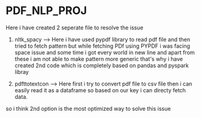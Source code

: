 # PDF_NLP_PROJ


Here i have created 2 seperate file to resolve the issue

1. nltk_spacy --> Here i have used pypdf library to read pdf file and then tried to fetch pattern but while fetching PDf using PYPDF i was facing space issue and some time i got every world in new line and apart from these i am not able to make pattern more generic that's why i have created 2nd code which is completely based on pandas and pyspark libray

2. pdfttotextcon --> Here first i try to convert pdf file to csv  file  then i can easily read it as a dataframe so based on our key i can directy fetch data.

so i think 2nd option is the most optimized way to solve this issue
